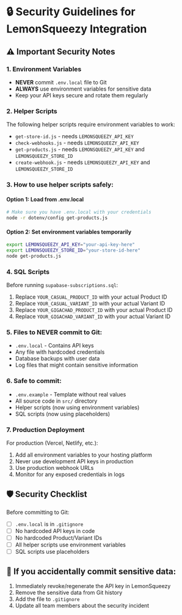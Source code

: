 # 🔒 Security Guidelines for LemonSqueezy Integration

## ⚠️ Important Security Notes

### 1. Environment Variables
- **NEVER** commit `.env.local` file to Git
- **ALWAYS** use environment variables for sensitive data
- Keep your API keys secure and rotate them regularly

### 2. Helper Scripts
The following helper scripts require environment variables to work:
- `get-store-id.js` - needs `LEMONSQUEEZY_API_KEY`
- `check-webhooks.js` - needs `LEMONSQUEEZY_API_KEY` 
- `get-products.js` - needs `LEMONSQUEEZY_API_KEY` and `LEMONSQUEEZY_STORE_ID`
- `create-webhook.js` - needs `LEMONSQUEEZY_API_KEY` and `LEMONSQUEEZY_STORE_ID`

### 3. How to use helper scripts safely:

#### Option 1: Load from .env.local
```bash
# Make sure you have .env.local with your credentials
node -r dotenv/config get-products.js
```

#### Option 2: Set environment variables temporarily
```bash
export LEMONSQUEEZY_API_KEY="your-api-key-here"
export LEMONSQUEEZY_STORE_ID="your-store-id-here"
node get-products.js
```

### 4. SQL Scripts
Before running `supabase-subscriptions.sql`:
1. Replace `YOUR_CASUAL_PRODUCT_ID` with your actual Product ID
2. Replace `YOUR_CASUAL_VARIANT_ID` with your actual Variant ID
3. Replace `YOUR_GIGACHAD_PRODUCT_ID` with your actual Product ID
4. Replace `YOUR_GIGACHAD_VARIANT_ID` with your actual Variant ID

### 5. Files to NEVER commit to Git:
- `.env.local` - Contains API keys
- Any file with hardcoded credentials
- Database backups with user data
- Log files that might contain sensitive information

### 6. Safe to commit:
- `.env.example` - Template without real values
- All source code in `src/` directory
- Helper scripts (now using environment variables)
- SQL scripts (now using placeholders)

### 7. Production Deployment
For production (Vercel, Netlify, etc.):
1. Add all environment variables to your hosting platform
2. Never use development API keys in production
3. Use production webhook URLs
4. Monitor for any exposed credentials in logs

## 🛡️ Security Checklist

Before committing to Git:
- [ ] `.env.local` is in `.gitignore`
- [ ] No hardcoded API keys in code
- [ ] No hardcoded Product/Variant IDs
- [ ] All helper scripts use environment variables
- [ ] SQL scripts use placeholders

## 🚨 If you accidentally commit sensitive data:
1. Immediately revoke/regenerate the API key in LemonSqueezy
2. Remove the sensitive data from Git history
3. Add the file to `.gitignore`
4. Update all team members about the security incident 